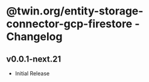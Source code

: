 # @twin.org/entity-storage-connector-gcp-firestore - Changelog

## v0.0.1-next.21

- Initial Release
